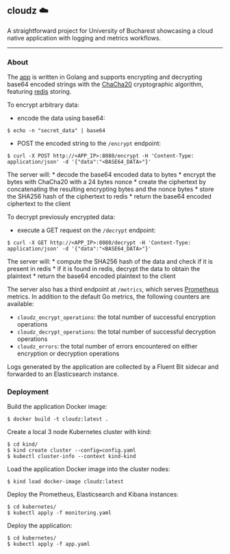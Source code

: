 ## cloudz :cloud:

A straightforward project for University of Bucharest showcasing a cloud native application with logging and metrics workflows.

---

### About

The [app](app) is written in Golang and supports encrypting and decrypting base64 encoded strings with the [ChaCha20](https://en.wikipedia.org/wiki/Salsa20#ChaCha_variant) cryptographic algorithm, featuring [redis](https://redis.io/) storing.

To encrypt arbitrary data:
* encode the data using base64:
```
$ echo -n "secret_data" | base64
```
* POST the encoded string to the `/encrypt` endpoint:
```
$ curl -X POST http://<APP_IP>:8080/encrypt -H 'Content-Type: application/json' -d '{"data":"<BASE64_DATA>"}'
```
The server will:
    * decode the base64 encoded data to bytes
    * encrypt the bytes with ChaCha20 with a 24 bytes nonce
    * create the ciphertext by concatenating the resulting encrypting bytes and the nonce bytes
    * store the SHA256 hash of the ciphertext to redis
    * return the base64 encoded ciphertext to the client

To decrypt previosuly encrypted data:
* execute a GET request on the `/decrypt` endpoint:
```
$ curl -X GET http://<APP_IP>:8080/decrypt -H 'Content-Type: application/json' -d '{"data":"<BASE64_DATA>"}'
```
The server will:
    * compute the SHA256 hash of the data and check if it is present in redis
    * if it is found in redis, decrypt the data to obtain the plaintext
    * return the base64 encoded plaintext to the client

The server also has a third endpoint at `/metrics`, which serves [Prometheus](https://prometheus.io/) metrics. In addition to the default Go metrics, the following counters are available:
* `cloudz_encrypt_operations`: the total number of successful encryption operations
* `cloudz_decrypt_operations`: the total number of successful decryption operations
* `cloudz_errors`: the total number of errors encountered on either encryption or decryption operations

Logs generated by the application are collected by a Fluent Bit sidecar and forwarded to an Elasticsearch instance.

### Deployment

Build the application Docker image:
```
$ docker build -t cloudz:latest .
```

Create a local 3 node Kubernetes cluster with kind:
```
$ cd kind/
$ kind create cluster --config=config.yaml
$ kubectl cluster-info --context kind-kind
```

Load the application Docker image into the cluster nodes:
```
$ kind load docker-image cloudz:latest
```

Deploy the Prometheus, Elasticsearch and Kibana instances:
```
$ cd kubernetes/
$ kubectl apply -f monitoring.yaml
```

Deploy the application:
```
$ cd kubernetes/
$ kubectl apply -f app.yaml
```



